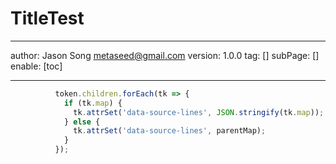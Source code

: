 # TitleTest
---
author: Jason Song <metaseed@gmail.com>
version: 1.0.0
tag: []
subPage: []
enable: [toc]

---
```js
          token.children.forEach(tk => {
            if (tk.map) {
              tk.attrSet('data-source-lines', JSON.stringify(tk.map));
            } else {
              tk.attrSet('data-source-lines', parentMap);
            }
          });
```